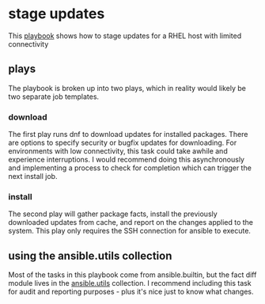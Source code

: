 # stage updates

This [playbook](../stage_updates.yml) shows how to stage updates for a RHEL host with limited connectivity

## plays

The playbook is broken up into two plays, which in reality would likely be two separate job templates. 

### download

The first play runs dnf to download updates for installed packages. There are options to specify security or bugfix updates for downloading. For environments with low connectivity, this task could take awhile and experience interruptions. I would recommend doing this asynchronously and implementing a process to check for completion which can trigger the next install job.

### install 

The second play will gather package facts, install the previously downloaded updates from cache, and report on the changes applied to the system. This play only requires the SSH connection for ansible to execute.

## using the ansible.utils collection

Most of the tasks in this playbook come from ansible.builtin, but the fact diff module lives in the [ansible.utils](https://docs.ansible.com/ansible/latest/collections/ansible/utils/index.html) collection. I recommend including this task for audit and reporting purposes - plus it's nice just to know what changes.